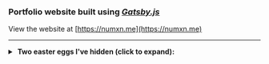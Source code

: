 ### Portfolio website built using _[Gatsby.js](https://gatsbyjs.com)_
View the website at [https://numxn.me](https://numxn.me)

---

<details>
  <summary><b>&nbsp;Two easter eggs I've hidden (click to expand):</b></summary>

  - Double click anywhere on the navbar to open a "cursor selector"
- Click on the waving hand 5 times to open a little memory game

  
</details>
